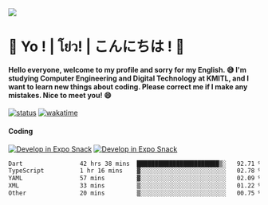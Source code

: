 <a href="#">
  <img src="https://user-images.githubusercontent.com/53619535/207896410-fee92aa4-65f2-4b27-91d3-86f8424178d3.gif" />
</a>

# 👋 Yo ! | โย่ว! | こんにちは ! 👋

<h4>Hello everyone, welcome to my profile and sorry for my English. 😅
I'm studying Computer Engineering and Digital Technology at KMITL, and I want to learn new things about coding. Please correct me if I make any mistakes. Nice to meet you! 😄</h4>

[![status](https://img.shields.io/badge/Freelance_status-Not_Avaliable-red)](https://whyzotee.vercel.app)
[![wakatime](https://wakatime.com/badge/user/3ff4daa0-dc37-4cca-9446-11cce239b396.svg)](https://wakatime.com/@3ff4daa0-dc37-4cca-9446-11cce239b396)

#### Coding
[![Develop in Expo Snack](https://img.shields.io/badge/Flutter-119EFF.svg?style=for-the-badge&logo=flutter&labelColor=FFF&logoColor=119EFF)](https://flutter.dev/)
[![Develop in Expo Snack](https://img.shields.io/badge/Expo-000.svg?style=for-the-badge&logo=EXPO&labelColor=FFF&logoColor=000)](https://expo.dev/)

<!--START_SECTION:waka-->

```txt
Dart                42 hrs 38 mins  ███████████████████████▒░   92.71 %
TypeScript          1 hr 16 mins    ▓░░░░░░░░░░░░░░░░░░░░░░░░   02.78 %
YAML                57 mins         ▓░░░░░░░░░░░░░░░░░░░░░░░░   02.09 %
XML                 33 mins         ▒░░░░░░░░░░░░░░░░░░░░░░░░   01.22 %
Other               20 mins         ▒░░░░░░░░░░░░░░░░░░░░░░░░   00.75 %
```

<!--END_SECTION:waka-->

